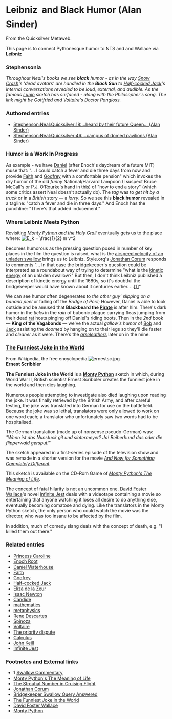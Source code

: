 
# Leibniz  and Black Humor (Alan Sinder)

From the Quicksilver Metaweb.

This page is to connect Pythonesque humor to NTS and and Wallace via **Leibniz**
### Stephensonia


*Throughout Neal's books we see **black** humor - as in the way [Snow Crash](/stephenson-neal-snow-crash)'s 'dead avatars' are handled in the **Black Sun** to [Half-cocked Jack](/stephenson-neal-quicksilver-jack-shaftoe)'s internal conversations revealed to be loud, external, and audible. As the famous [Lupin](/stephenson-neal-quicksilver-18-heard-by-their-future-queen-alan-sinder) sketch has surfaced - along with the Philosopher's song. The link might be [Gottfried](/gottfried-wilhelm-von-leibniz) and [Voltaire](/voltaire)'s Doctor Pangloss.*

### Authored entries


* [Stephenson:Neal:Quicksilver:18:...heard by their future Queen... (Alan Sinder)](/stephenson-neal-quicksilver-18-heard-by-their-future-queen-alan-sinder)
* [Stephenson:Neal:Quicksilver:46:...campus of domed pavilions (Alan Sinder)](/stephenson-neal-quicksilver-46-campus-of-domed-pavilions-alan-sinder)


### Humor is a Work In Progress


As example - we have [Daniel](/daniel-waterhouse) (after Enoch's daydream of a future MIT) muse that: "... I could catch a fever and die three days from now and provide [Faith](/stephenson-neal-quicksilver-faith-page-waterhouse) and [Godfrey](/stephenson-neal-quicksilver-godfrey-william-waterhouse) with a comfortable pension" which invokes the dry humor of the old *funny* National/Harvard Lampoon (I suspect Bruce McCall's or P.J. O'Rourke's hand in this) of "how to end a story" (which some critics assert Neal doesn't actually do). The *tag* was to *get hit by a truck* or in a *British* story — a *lorry*. So we see this **black humor** revealed in a tagline: "catch a fever and die in three days." And Enoch has the punchline: "There's that added inducement."

### Where Leibniz Meets Python


Revisiting *[Monty Python and the Holy Grail](/http-en-wikipedia-org-wiki-monty-python-and-the-holy-grail)* eventually gets us to the place where:
![ E_k = \frac{1}{2} m v^2 ](/web/20060725222102im_/http://www.metaweb.com/wiki/upload/math/a38c32f3f00f593c1dc17692bc224c0f.png)  

becomes humorous as the pressing question posed in number of key places in the film the question is raised, what is the [airspeed velocity of an unladen swallow](/http-www-style-org-unladenswallow) brings us to Leibniz. Style.org's [Jonathan Corum](/http-www-13pt-com-about-corum-html) responds to comments "... In that case the bridgekeeper's question could be interpreted as a roundabout way of trying to determine "what is the [kinetic energy](/http-en-wikipedia-org-wiki-kinetic-energy) of an unladen swallow?" But then, I don't think Leibniz published a description of kinetic energy until the 1680s, so it's doubtful the bridgekeeper would have known about it centuries earlier. ...[[1]](/http-www-style-org-unladenswallow-comments)"

We can see humor often degenerates to *the other guy' slipping on a banana peel* or falling off the *Bridge of Peril*; However, Daniel is able to look outside and be amused that **Blackbeard the [Pirate](/pirates)** is after him. There's dark humor in the *ticks* in the *rain* of bubonic plague carrying fleas jumping from their dead [rat](/rat) hosts pinging off Daniel's riding boots. Then in the *2nd* book — **King of the Vagabonds** — we've the actual *gallow's humor* of [Bob](/bob-shaftoe) and [Jack](/jack-shaftoe) assisting the *doomed* by hanging on to their legs so they'll die faster and *cleaner* as it were. There's the *[arseleathers](/stephenson-neal-quicksilver-442-arsch-leders-jeremy-bornstein)* later on in the mine. 

### [The Funniest Joke in the World](/http-en-wikipedia-org-wiki-the-funniest-joke-in-the-world)

 
From Wikipedia, the free encyclopedia.![ernestsc.jpg](/images/ernestsc.jpg)  
**Ernest Scribbler**

**The Funniest Joke in the World** is a **[Monty Python](/http-en-wikipedia-org-wiki-monty-pythons-flying-circus)** sketch in which, during World War II, British scientist Ernest Scribbler creates the funniest joke in the world and then dies laughing.

Numerous people attempting to investigate also died laughing upon reading the joke. It was finally retrieved by the British Army, and after careful testing, the joke was translated into German for use on the battlefield. Because the joke was so lethal, translators were only allowed to work on one word each; a translator who unfortunately saw two words had to be hospitalised.

The German translation (made up of nonsense pseudo-German) was: 
*"Wenn ist das Nunstuck git und slotermeyer? Ja! Beiherhund das oder die flipperwald gersput!"*

The sketch appeared in a first-series episode of the television show and was remade in a shorter version for the movie *[And Now for Something Completely Different](/http-en-wikipedia-org-wiki-and-now-for-something-completely-different).*

This sketch is available on the CD-Rom Game of *[Monty Python's The Meaning of Life](/http-en-wikipedia-org-wiki-monty-python-s-the-meaning-of-life)*.

The concept of fatal hilarity is not an uncommon one. [David Foster Wallace](/http-en-wikipedia-org-wiki-david-foster-wallace)'s novel [Infinite Jest](/wallace-david-infinite-jest) deals with a videotape containing a movie so entertaining that anyone watching it loses all desire to do anything else, eventually becoming comatose and dying. Like the translators in the Monty Python sketch, the only person who could watch the movie was the director, who was too insane to be affected by the film.

In addition, much of comedy slang deals with the concept of death, e.g. "I killed them out there."

### Related entries


* [Princess Caroline](/caroline-of-ansbach)
* [Enoch Root](/stephenson-neal-quicksilver-enoch-root)
* [Daniel Waterhouse](/stephenson-neal-quicksilver-daniel-waterhouse)
* [Faith](/stephenson-neal-quicksilver-faith-page-waterhouse)
* [Godfrey](/stephenson-neal-quicksilver-godfrey-william-waterhouse)
* [Half-cocked Jack](/stephenson-neal-quicksilver-jack-shaftoe)
* [Eliza de la Zeur](/eliza-de-la-zeur)
* [Isaac Newton](/isaac-newton)
* [Candide](/candide)
* [mathematics](/mathematics)
* [metaphysics](/metaphysics)
* [Rene Descartes](/rene-descartes)
* [Spinoza](/spinoza)
* [Voltaire](/voltaire)
* [The priority dispute](/newton-vs-leibniz)
* [Calculus](/calculus)
* [John Keill](/john-keill)
* [Infinite Jest](/wallace-david-infinite-jest)


### Footnotes and External links


* 1 [Swallow Commentary](/http-www-style-org-unladenswallow-comments)
* [Monty Python's The Meaning of Life](/http-en-wikipedia-org-wiki-monty-python-s-the-meaning-of-life)
* [The Strouhal Number in Cruising Flight](/http-www-style-org-strouhalflight)
* [Jonathan Corum](/http-www-13pt-com-about-corum-html)
* [Bridgekeeper Swallow Query Answered](/http-www-style-org-unladenswallow)
* [The Funniest Joke in the World](/http-en-wikipedia-org-wiki-the-funniest-joke-in-the-world)
* [David Foster Wallace](/http-en-wikipedia-org-wiki-david-foster-wallace)
* [Monty Python](/http-en-wikipedia-org-wiki-monty-pythons-flying-circus)
